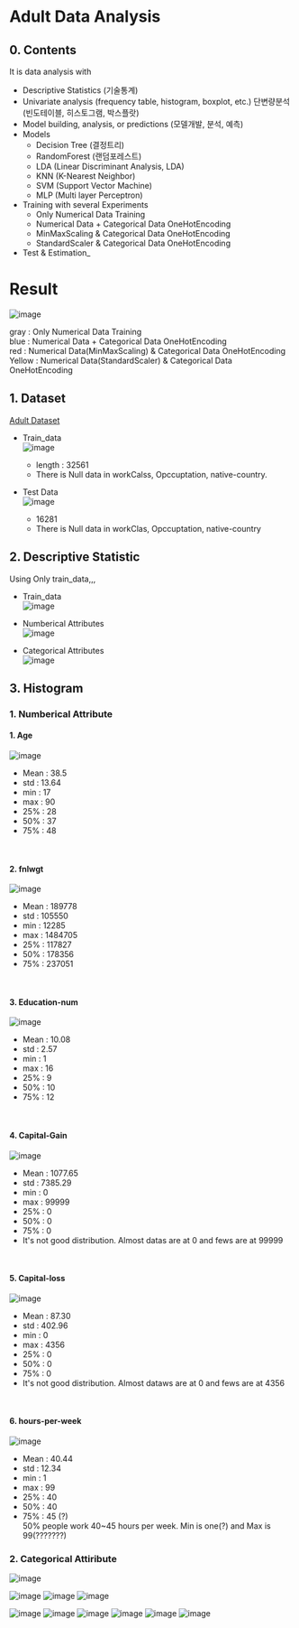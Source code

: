 # Adult Data Analysis
## 0. Contents
It is data analysis with
 - Descriptive Statistics (기술통계)
 - Univariate analysis (frequency table, histogram, boxplot, etc.) 단변량분석 (빈도테이블, 히스토그램, 박스플랏)
 - Model building, analysis, or predictions (모델개발, 분석, 예측)
  - Models
    - Decision Tree (결정트리)
    - RandomForest (랜덤포레스트)
    - LDA (Linear Discriminant Analysis, LDA)
    - KNN (K-Nearest Neighbor)
    - SVM (Support Vector Machine)
    - MLP (Multi layer Perceptron)
 - Training with several Experiments
   - Only Numerical Data Training
   - Numerical Data + Categorical Data OneHotEncoding
   - MinMaxScaling & Categorical Data OneHotEncoding
   - StandardScaler & Categorical Data OneHotEncoding
 - Test & Estimation_


# Result

![image](https://user-images.githubusercontent.com/60573146/169687940-b225d599-a84c-43e3-822e-93fff5080c47.png)

gray :  Only Numerical Data Training <br>
blue : Numerical Data + Categorical Data OneHotEncoding <br>
red :  Numerical Data(MinMaxScaling) & Categorical Data OneHotEncoding <br>
Yellow : Numerical Data(StandardScaler) & Categorical Data OneHotEncoding <br>



## 1. Dataset
<a href = https://archive.ics.uci.edu/ml/datasets/adult >Adult Dataset</a>

- Train_data <br>
 ![image](https://user-images.githubusercontent.com/60573146/169684532-39c07e2c-0843-4244-9a10-d735faf5c418.png)
  - length : 32561
  - There is Null data in workCalss,  Opccuptation, native-country.

- Test Data <br>
 ![image](https://user-images.githubusercontent.com/60573146/169684542-15a95979-27f1-40e6-abd2-3a1ad78b2786.png)
  - 16281
  - There is Null data in workClas, Opccuptation, native-country

## 2. Descriptive Statistic
Using Only train_data,,,
- Train_data <br>
 ![image](https://user-images.githubusercontent.com/60573146/169684624-d72b33e3-6a13-47a5-bf71-0c9ca7b615bf.png)

- Numberical Attributes <br>
 ![image](https://user-images.githubusercontent.com/60573146/169684668-6f2be880-069d-4dec-a1c1-01b12d7d5176.png)

- Categorical Attributes <br>
 ![image](https://user-images.githubusercontent.com/60573146/169684680-a587affd-2a8e-43b1-ab64-a0f11584cd1d.png)

## 3. Histogram
### 1. Numberical Attribute
 #### 1. Age 
 ![image](https://user-images.githubusercontent.com/60573146/169685186-92b9bfb7-f073-4147-a9ee-5b3a1b6bd24c.png)
 - Mean : 38.5
 - std : 13.64
 - min : 17
 - max : 90
 - 25% : 28
 - 50% : 37
 - 75% : 48
 <br>
 
 #### 2. fnlwgt <br>
 ![image](https://user-images.githubusercontent.com/60573146/169685194-0a8c2a93-f179-4551-89d3-e85c1e191cf0.png)<br>
 - Mean : 189778
 - std : 105550
 - min : 12285
 - max : 1484705
 - 25% : 117827
 - 50% : 178356
 - 75% : 237051
 <br>
 
 #### 3. Education-num <br>
 ![image](https://user-images.githubusercontent.com/60573146/169685259-83779891-0f1c-4e4a-a592-fb373564cb3c.png) <br>
 - Mean : 10.08
 - std : 2.57
 - min : 1
 - max : 16
 - 25% : 9
 - 50% : 10
 - 75% : 12
<br>

 #### 4. Capital-Gain <br>
 ![image](https://user-images.githubusercontent.com/60573146/169685248-4584ac20-5872-47ef-b5d4-99efbaa35b51.png)
 - Mean : 1077.65
 - std : 7385.29
 - min : 0
 - max : 99999
 - 25% : 0
 - 50% : 0
 - 75% : 0
 - It's not good distribution. Almost datas are at 0 and fews are at 99999
<br>

 #### 5. Capital-loss <br>
 ![image](https://user-images.githubusercontent.com/60573146/169685268-3dac2389-c0b6-46a4-ac39-aab4a147457a.png)
 - Mean : 87.30
 - std : 402.96
 - min : 0
 - max : 4356
 - 25% : 0
 - 50% : 0
 - 75% : 0
 - It's not good distribution. Almost dataws are at 0 and fews are at 4356
<br>

#### 6. hours-per-week <br>
 ![image](https://user-images.githubusercontent.com/60573146/169685278-d9bde248-14d8-4f44-bb0a-9f3fa0891f0a.png)
 - Mean : 40.44
 - std : 12.34
 - min : 1
 - max : 99
 - 25% : 40
 - 50% : 40
 - 75% : 45 (?)
 <br> 50% people work 40~45 hours per week. Min is one(?) and Max is 99(???????)

### 2. Categorical Attiribute 
 ![image](https://user-images.githubusercontent.com/60573146/169684982-89af5de0-26cd-4699-b664-89dc17f95825.png)

 
 ![image](https://user-images.githubusercontent.com/60573146/169685004-d6191a57-64b8-473a-a9b3-1ddd87293ab5.png)
 ![image](https://user-images.githubusercontent.com/60573146/169685203-88ca9f37-241b-4a13-9c13-106ad43d9ba8.png)
 ![image](https://user-images.githubusercontent.com/60573146/169685213-cc4d69ba-f2c9-445c-9ad4-184512e55c39.png)


 ![image](https://user-images.githubusercontent.com/60573146/169685010-b3d955fd-87b4-4325-8b15-3e94fd64ac75.png)
 ![image](https://user-images.githubusercontent.com/60573146/169685018-3c3616af-2a2e-499f-8187-712094bbc953.png)
 ![image](https://user-images.githubusercontent.com/60573146/169685058-808f89bf-3d0d-46e9-ad5a-c28cad97b8c6.png)
 ![image](https://user-images.githubusercontent.com/60573146/169685036-1fb28765-b985-4288-8e1e-622017d76487.png)
 ![image](https://user-images.githubusercontent.com/60573146/169685070-ea4a6b40-35a5-4aa8-bfea-06e88b7fdee6.png)
 ![image](https://user-images.githubusercontent.com/60573146/169685081-aad41ccc-e34a-48cd-8988-2484c001efa1.png)





